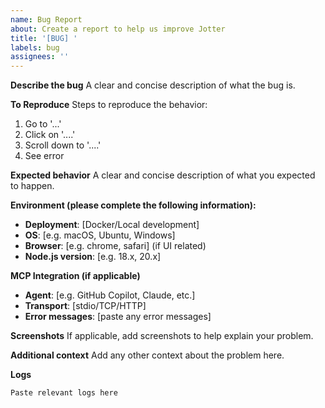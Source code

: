 ```yaml
---
name: Bug Report
about: Create a report to help us improve Jotter
title: '[BUG] '
labels: bug
assignees: ''
---
```


**Describe the bug**
A clear and concise description of what the bug is.

**To Reproduce**
Steps to reproduce the behavior:
1. Go to '...'
2. Click on '....'
3. Scroll down to '....'
4. See error

**Expected behavior**
A clear and concise description of what you expected to happen.

**Environment (please complete the following information):**
- **Deployment**: [Docker/Local development]
- **OS**: [e.g. macOS, Ubuntu, Windows]
- **Browser**: [e.g. chrome, safari] (if UI related)
- **Node.js version**: [e.g. 18.x, 20.x]

**MCP Integration (if applicable)**
- **Agent**: [e.g. GitHub Copilot, Claude, etc.]
- **Transport**: [stdio/TCP/HTTP]
- **Error messages**: [paste any error messages]

**Screenshots**
If applicable, add screenshots to help explain your problem.

**Additional context**
Add any other context about the problem here.

**Logs**
```
Paste relevant logs here
```